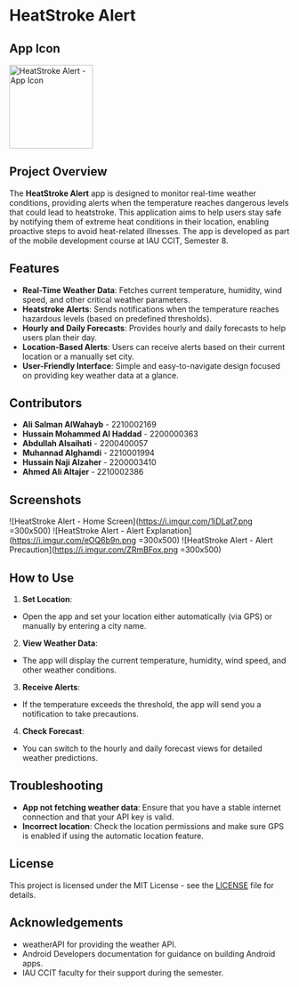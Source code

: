 # HeatStroke Alert

## App Icon
<img src="https://i.imgur.com/7ibKCk1.png" alt="HeatStroke Alert - App Icon" width="150" height="150">

## Project Overview
The **HeatStroke Alert** app is designed to monitor real-time weather conditions, providing alerts when the temperature reaches dangerous levels that could lead to heatstroke. This application aims to help users stay safe by notifying them of extreme heat conditions in their location, enabling proactive steps to avoid heat-related illnesses. The app is developed as part of the mobile development course at IAU CCIT, Semester 8.

## Features
- **Real-Time Weather Data**: Fetches current temperature, humidity, wind speed, and other critical weather parameters.
- **Heatstroke Alerts**: Sends notifications when the temperature reaches hazardous levels (based on predefined thresholds).
- **Hourly and Daily Forecasts**: Provides hourly and daily forecasts to help users plan their day.
- **Location-Based Alerts**: Users can receive alerts based on their current location or a manually set city.
- **User-Friendly Interface**: Simple and easy-to-navigate design focused on providing key weather data at a glance.




## Contributors

- **Ali Salman AlWahayb** - 2210002169
- **Hussain Mohammed Al Haddad** - 2200000363
- **Abdullah Alsaihati** - 2200400057
- **Muhannad Alghamdi** - 2210001994
- **Hussain Naji Alzaher** - 2200003410
- **Ahmed Ali Altajer** - 2210002386

## Screenshots

![HeatStroke Alert - Home Screen](https://i.imgur.com/1iDLat7.png =300x500)
![HeatStroke Alert - Alert Explanation](https://i.imgur.com/eOQ6b9n.png =300x500)
![HeatStroke Alert - Alert Precaution](https://i.imgur.com/ZRmBFox.png =300x500)




## How to Use

1. **Set Location**: 
- Open the app and set your location either automatically (via GPS) or manually by entering a city name.

2. **View Weather Data**: 
- The app will display the current temperature, humidity, wind speed, and other weather conditions.

3. **Receive Alerts**: 
- If the temperature exceeds the threshold, the app will send you a notification to take precautions.

4. **Check Forecast**: 
- You can switch to the hourly and daily forecast views for detailed weather predictions.

## Troubleshooting

- **App not fetching weather data**: Ensure that you have a stable internet connection and that your API key is valid.
- **Incorrect location**: Check the location permissions and make sure GPS is enabled if using the automatic location feature.

## License

This project is licensed under the MIT License - see the [LICENSE](LICENSE) file for details.

## Acknowledgements

- weatherAPI for providing the weather API.
- Android Developers documentation for guidance on building Android apps.
- IAU CCIT faculty for their support during the semester.

